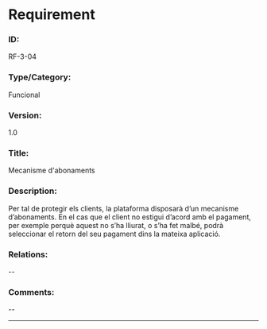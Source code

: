 # Requirement

### ID:
RF-3-04

### Type/Category:
Funcional

### Version:
1.0

### Title:
Mecanisme d'abonaments

### Description:
Per tal de protegir els clients, la plataforma disposarà d’un mecanisme d’abonaments. En el cas que el client no estigui d’acord amb el pagament, per exemple perquè aquest no s’ha lliurat, o s’ha fet malbé, podrà seleccionar el retorn del seu pagament dins la mateixa aplicació. 

### Relations:
--

### Comments:
--

---